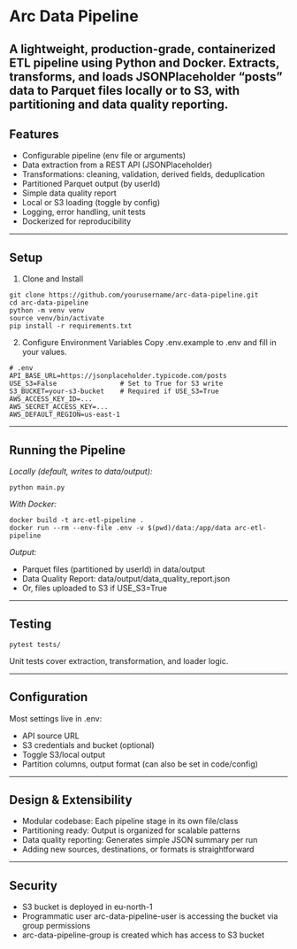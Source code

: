 # Arc Data Pipeline
A lightweight, production-grade, containerized ETL pipeline using Python and Docker.
Extracts, transforms, and loads JSONPlaceholder “posts” data to Parquet files locally or to S3, with partitioning and data quality reporting.
---

## Features
- Configurable pipeline (env file or arguments)
- Data extraction from a REST API (JSONPlaceholder)
- Transformations: cleaning, validation, derived fields, deduplication
- Partitioned Parquet output (by userId)
- Simple data quality report
- Local or S3 loading (toggle by config)
- Logging, error handling, unit tests
- Dockerized for reproducibility
---

## Setup
1. Clone and Install
```
git clone https://github.com/yourusername/arc-data-pipeline.git
cd arc-data-pipeline
python -m venv venv
source venv/bin/activate
pip install -r requirements.txt
```

2. Configure Environment Variables
Copy .env.example to .env and fill in your values.

```
# .env
API_BASE_URL=https://jsonplaceholder.typicode.com/posts
USE_S3=False                # Set to True for S3 write
S3_BUCKET=your-s3-bucket    # Required if USE_S3=True
AWS_ACCESS_KEY_ID=...
AWS_SECRET_ACCESS_KEY=...
AWS_DEFAULT_REGION=us-east-1
```
---

## Running the Pipeline
*Locally (default, writes to data/output):*

```
python main.py
```

*With Docker:*
```
docker build -t arc-etl-pipeline .
docker run --rm --env-file .env -v $(pwd)/data:/app/data arc-etl-pipeline
```

*Output:*

- Parquet files (partitioned by userId) in data/output
- Data Quality Report: data/output/data_quality_report.json
- Or, files uploaded to S3 if USE_S3=True

---

## Testing
```
pytest tests/
```
Unit tests cover extraction, transformation, and loader logic.

---

## Configuration
Most settings live in .env:

- API source URL
- S3 credentials and bucket (optional)
- Toggle S3/local output
- Partition columns, output format (can also be set in code/config)

---

## Design & Extensibility
- Modular codebase: Each pipeline stage in its own file/class
- Partitioning ready: Output is organized for scalable patterns
- Data quality reporting: Generates simple JSON summary per run
- Adding new sources, destinations, or formats is straightforward

---

## Security
- S3 bucket is deployed in eu-north-1
- Programmatic user arc-data-pipeline-user is accessing the bucket via group permissions
- arc-data-pipeline-group is created which has access to S3 bucket